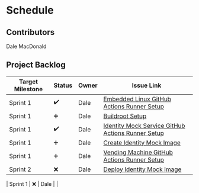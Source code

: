 # Schedule

## Contributors
Dale MacDonald

## Project Backlog
| Target Milestone | Status             | Owner            | Issue Link       |
| ---------------- | -------------      | ---------------- | ---------------- |
| Sprint 1     | ✔️  | Dale              | [Embedded Linux GitHub Actions Runner Setup](https://github.com/ldmacdonald/ECEA-5307_Projects/issues/1) |
| Sprint 1     | :heavy_plus_sign:  | Dale              | [Buildroot Setup](https://github.com/ldmacdonald/ECEA-5307_Projects/issues/2) |
| Sprint 1     | ✔️  | Dale              | [Identity Mock Service GitHub Actions Runner Setup](https://github.com/ldmacdonald/ECEA-5307-Identity-Mock/issues/1) |
| Sprint 1     | :heavy_plus_sign:  | Dale              | [Create Identity Mock Image](https://github.com/ldmacdonald/ECEA-5307-Identity-Mock/issues/2) |
| Sprint 1     | :heavy_plus_sign:  | Dale              | [Vending Machine GitHub Actions Runner Setup](https://github.com/ldmacdonald/ECEA-5307-Vending_Machine/issues/1) |
| Sprint 2     | :x:  | Dale              | [Deploy Identity Mock Image](https://github.com/ldmacdonald/ECEA-5307-Identity-Mock/issues/3) |


| Sprint 1     | :x:  | Dale              |  |
